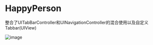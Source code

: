 # HappyPerson
整合了UITabBarController和UINavigationController的混合使用以及自定义Tabbar(UIView)

![image](/User/wangwei/HappyPerson/hp.gif)
